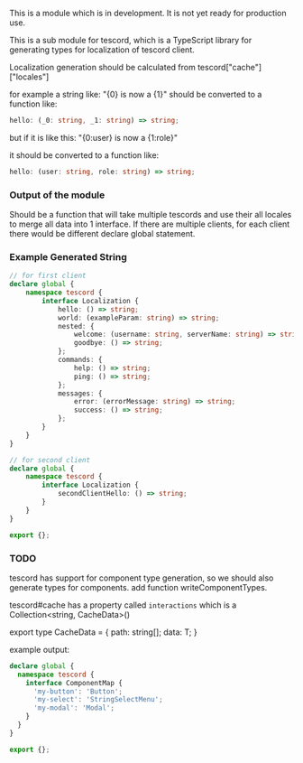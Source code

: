 This is a module which is in development. It is not yet ready for production use.

This is a sub module for tescord, which is a TypeScript library for generating types for localization of tescord client.

Localization generation should be calculated from tescord["cache"]["locales"]

for example a string like: "{0} is now a {1}" should be converted to a function like:

```typescript
hello: (_0: string, _1: string) => string;
```

but if it is like this:
"{0:user} is now a {1:role}"

it should be converted to a function like:

```typescript
hello: (user: string, role: string) => string;
```

### Output of the module
Should be a function that will take multiple tescords and use their all locales to merge all data into 1 interface. If there are multiple clients, for each client there would be different declare global statement.

### Example Generated String
```ts
// for first client
declare global {
    namespace tescord {
        interface Localization {
            hello: () => string;
            world: (exampleParam: string) => string;
            nested: {
                welcome: (username: string, serverName: string) => string;
                goodbye: () => string;
            };
            commands: {
                help: () => string;
                ping: () => string;
            };
            messages: {
                error: (errorMessage: string) => string;
                success: () => string;
            };
        }
    }
}

// for second client
declare global {
    namespace tescord {
        interface Localization {
            secondClientHello: () => string;
        }
    }
}

export {};
```

### TODO
tescord has support for component type generation, so we should also generate types for components.
add function writeComponentTypes.

tescord#cache has a property called `interactions` which is a Collection<string, CacheData<Interaction>>()

export type CacheData<T> = {
  path: string[];
  data: T;
}

example output:

```ts
declare global {
  namespace tescord {
    interface ComponentMap {
      'my-button': 'Button';
      'my-select': 'StringSelectMenu';
      'my-modal': 'Modal';
    }
  }
}

export {};
```